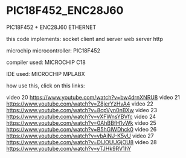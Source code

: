# PIC18F452_ENC28J60
PIC18F452 + ENC28J60 ETHERNET

this code implements: socket client and server web server http

microchip microcontroller: PIC18F452

compiler used: MICROCHIP C18

IDE used: MICROCHIP MPLABX

how use this, click on this links:

video 20 https://www.youtube.com/watch?v=bw4drnXNRU8
video 21 https://www.youtube.com/watch?v=Z8jerYzHvA4
video 22 https://www.youtube.com/watch?v=8cpVyn0nBXw
video 23 https://www.youtube.com/watch?v=vXFWnsYBVfc
video 24 https://www.youtube.com/watch?v=0AhBBfH1vWk
video 25 https://www.youtube.com/watch?v=B5hGlWDhck0
video 26 https://www.youtube.com/watch?v=vbAiNJ-K5yU
video 27 https://www.youtube.com/watch?v=DlJOUUGjOU8
video 28 https://www.youtube.com/watch?v=yTJHk9RV1hY
